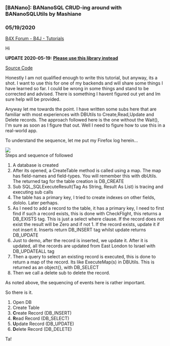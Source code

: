 ### [BANano]: BANanoSQL CRUD-ing around with BANanoSQLUtils by Mashiane
### 05/19/2020
[B4X Forum - B4J - Tutorials](https://www.b4x.com/android/forum/threads/101880/)

Hi  
  
**UPDATE 2020-05-19:** [**Please use this library instead**](https://www.b4x.com/android/forum/threads/bananoconnect-bananosql-sqlite-mysql-mssql-library.117956/)  
  
[Source Code](https://www.b4x.com/android/forum/threads/banano-bananosql-crud-ing-around-with-bananosqlutils.101880/#post-639535)  
  
Honestly I am not qualified enough to write this tutorial, but anyway, its a shot. I want to use this for one of my backends and will share some things I have learned so far. I could be wrong in some things and stand to be corrected and advised. There is something I havent figured out yet and Im sure help will be provided.  
  
Anyway let me towards the point. I have written some subs here that are familiar with most experiences with DBUtils to Create,Read,Update and Delete records. The approach followed here is the one without the Wait(), I'm sure as soon as I figure that out. Well I need to figure how to use this in a real-world app.  
  
To understand the sequence, let me put my Firefox log herein…  
  
![](https://www.b4x.com/android/forum/attachments/76689)  
Steps and sequence of followed  
  
1. A database is created  
2. After its opened, a CreateTable method is called using a map. The map has field-names and field-types. You will remember this with dbUtils. The returned tag for the table creation is DB\_CREATE  
3. Sub SQL\_SQLExecuteResult(Tag As String, Result As List) is tracing and executing sub calls  
4. The table has a primary key, I tried to create indexes on other fields, dololo. Later perhaps.  
5. As I need to add a record to the table, it has a primary key, I need to first find if such a record exists, this is done with CheckFlight, this returns a DB\_EXISTS tag. This is just a select where clause. If the record does not exist the result will be Zero and if not 1. If the record exists, update it if not insert it. Inserts return DB\_INSERT tag whilst update returns DB\_UPDATE  
6. Just to demo, after the record is inserted, we update it. After it is updated, all the records are updated from East London to Israel with DB\_UPDATEALL tag  
7. Then a query to select an existing record is executed, this is done to return a map of the record. Its like ExecuteMap(s) in DBUtils. This is returned as an object{}, with DB\_SELECT  
8. Then we call a delete sub to delete the record.  
  
As noted above, the sequencing of events here is rather important.  
  
So there is it.  
  
1. Open DB  
2. Create Table  
3. **C**reate Record (DB\_INSERT)  
4. **R**ead Record (DB\_SELECT)  
5. **U**pdate Record (DB\_UPDATE)  
6. **D**elete Record (DB\_DELETE)  
  
Ta!